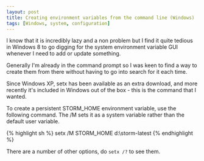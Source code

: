 ```yaml
---
layout: post
title: Creating environment variables from the command line (Windows)
tags: [Windows, system, configuration]
---
```


I know that it is incredibly lazy and a non problem but I find it quite tedious in Windows 8 to go digging for the system environment variable GUI whenever I need to add or update something.

Generally I'm already in the command prompt so I was keen to find a way to create them from there without having to go into search for it each time.

Since Windows XP, setx has been available as an extra download, and more recently it's included in Windows out of the box - this is the command that I wanted.

To create a persistent STORM_HOME environment variable, use the following command. The /M sets it as a system variable rather than the default user variable.

{% highlight sh %}
setx /M STORM_HOME d:\storm-latest
{% endhighlight %}

There are a number of other options, do `setx /?` to see them.
